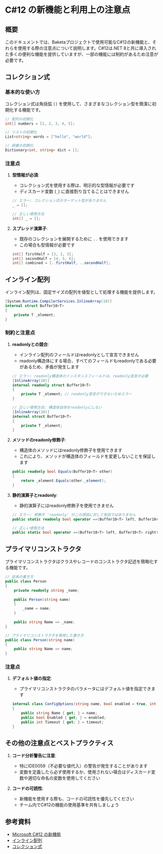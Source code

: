 # C#12 の新機能と利用上の注意点

## 概要

このドキュメントでは、Baketaプロジェクトで使用可能なC#12の新機能と、それらを使用する際の注意点について説明します。C#12は.NET 8と共に導入された多くの便利な機能を提供していますが、一部の機能には制約があるため注意が必要です。

## コレクション式

### 基本的な使い方

コレクション式は角括弧 `[]` を使用して、さまざまなコレクション型を簡潔に初期化する機能です。

```csharp
// 配列の初期化
int[] numbers = [1, 2, 3, 4, 5];

// リストの初期化
List<string> words = ["hello", "world"];

// 辞書の初期化
Dictionary<int, string> dict = [];
```

### 注意点

1. **型情報が必須**:
   - コレクション式を使用する際は、明示的な型情報が必要です
   - ディスカード変数 (`_`) に直接割り当てることはできません

   ```csharp
   // エラー: コレクション式のターゲット型がありません
   _ = [];
   
   // 正しい使用方法
   int[] _ = [];
   ```

2. **スプレッド演算子**:
   - 既存のコレクションを展開するために `..` を使用できます
   - この場合も型情報が必要です

   ```csharp
   int[] firstHalf = [1, 2, 3];
   int[] secondHalf = [4, 5, 6];
   int[] combined = [..firstHalf, ..secondHalf];
   ```

## インライン配列

インライン配列は、固定サイズの配列を値型として処理する機能を提供します。

```csharp
[System.Runtime.CompilerServices.InlineArray(10)]
internal struct Buffer10<T>
{
    private T _element;
}
```

### 制約と注意点

1. **readonlyとの競合**:
   - インライン配列のフィールドはreadonlyとして宣言できません
   - readonly構造体にする場合、すべてのフィールドもreadonlyである必要があるため、矛盾が発生します

   ```csharp
   // エラー: readonly構造体のインスタンスフィールドは、readonly宣言が必要
   [InlineArray(10)]
   internal readonly struct Buffer10<T>
   {
       private T _element; // readonly宣言ができないためエラー
   }

   // 正しい使用方法: 構造体自体をreadonlyにしない
   [InlineArray(10)]
   internal struct Buffer10<T>
   {
       private T _element;
   }
   ```

2. **メソッドのreadonly修飾子**:
   - 構造体のメソッドにはreadonly修飾子を使用できます
   - これにより、メソッドが構造体のフィールドを変更しないことを保証します

   ```csharp
   public readonly bool Equals(Buffer10<T> other)
   {
       return _element.Equals(other._element);
   }
   ```

3. **静的演算子とreadonly**:
   - 静的演算子にはreadonly修飾子を使用できません

   ```csharp
   // エラー: 修飾子 'readonly' がこの項目に対して有効ではありません
   public static readonly bool operator ==(Buffer10<T> left, Buffer10<T> right)

   // 正しい使用方法
   public static bool operator ==(Buffer10<T> left, Buffer10<T> right)
   ```

## プライマリコンストラクタ

プライマリコンストラクタはクラスやレコードのコンストラクタ記述を簡略化する機能です。

```csharp
// 従来の書き方
public class Person
{
    private readonly string _name;
    
    public Person(string name)
    {
        _name = name;
    }
    
    public string Name => _name;
}

// プライマリコンストラクタを使用した書き方
public class Person(string name)
{
    public string Name => name;
}
```

### 注意点

1. **デフォルト値の指定**:
   - プライマリコンストラクタのパラメータにはデフォルト値を指定できます

   ```csharp
   internal class ConfigOptions(string name, bool enabled = true, int timeout = 30)
   {
       public string Name { get; } = name;
       public bool Enabled { get; } = enabled;
       public int Timeout { get; } = timeout;
   }
   ```

## その他の注意点とベストプラクティス

1. **コード分析警告に注意**:
   - 特にIDE0059（不必要な値代入）の警告が発生することがあります
   - 変数を定義したら必ず使用するか、使用されない場合はディスカード変数や適切な命名の変数を使用してください

2. **コードの可読性**:
   - 新機能を使用する際も、コードの可読性を優先してください
   - チーム内でC#12の機能の使用基準を共有しましょう

## 参考資料

- [Microsoft C#12 の新機能](https://learn.microsoft.com/ja-jp/dotnet/csharp/whats-new/csharp-12)
- [インライン配列](https://learn.microsoft.com/ja-jp/dotnet/csharp/language-reference/proposals/csharp-12.0/inline-arrays)
- [コレクション式](https://learn.microsoft.com/ja-jp/dotnet/csharp/language-reference/operators/collection-expressions)

